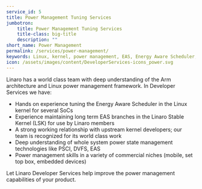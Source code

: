 ```yaml
---
service_id: 5
title: Power Management Tuning Services
jumbotron:
    title: Power Management Tuning Services
    title-class: big-title
    description: ""
short_name: Power Management
permalink: /services/power-management/
keywords: Linux, kernel, power management, EAS, Energy Aware Scheduler, PSCI
icon: /assets/images/content/DeveloperServices-icons_power.svg
---
```


Linaro has a world class team with deep understanding of the Arm architecture and Linux power management framework.  In Developer Services we have:
- Hands on experience tuning the Energy Aware Scheduler in the Linux kernel for several SoCs
- Experience maintaining long term EAS branches in the Linaro Stable Kernel (LSK) for use by Linaro members
- A strong working relationship with upstream kernel developers; our team is recognized for its world class work
- Deep understanding of whole system power state management technologies like PSCI, DVFS, EAS
- Power management skills in a variety of commercial niches (mobile, set top box, embedded devices)

Let Linaro Developer Services help improve the power management capabilities of your product.
